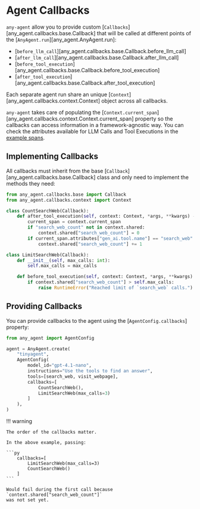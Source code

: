 # Agent Callbacks

`any-agent` allow you to provide custom [`Callbacks`][any_agent.callbacks.base.Callback] that
will be called at different points of the [`AnyAgent.run`][any_agent.AnyAgent.run]:

- [`before_llm_call`][any_agent.callbacks.base.Callback.before_llm_call]
- [`after_llm_call`][any_agent.callbacks.base.Callback.after_llm_call]
- [`before_tool_execution`][any_agent.callbacks.base.Callback.before_tool_execution]
- [`after_tool_execution`][any_agent.callbacks.base.Callback.after_tool_execution]

Each separate agent run share an unique [`Context`][any_agent.callbacks.context.Context] object
across all callbacks.

`any-agent` takes care of populating the [`Context.current_span`][any_agent.callbacks.context.Context.current_span]
property so the callbacks can access information in a framework-agnostic way. You can check the attributes available
for LLM Calls and Tool Executions in the [example spans](../tracing.md#spans).

## Implementing Callbacks

All callbacks must inherit from the base [`Callback`][any_agent.callbacks.base.Callback] class and
 only need to implement the methods they need:

```python
from any_agent.callbacks.base import Callback
from any_agent.callbacks.context import Context

class CountSearchWeb(Callback):
    def after_tool_execution(self, context: Context, *args, **kwargs) -> Context:
        current_span = context.current_span
        if "search_web_count" not in context.shared:
            context.shared["search_web_count"] = 0
        if current_span.attributes["gen_ai.tool.name"] == "search_web":
            context.shared["search_web_count"] += 1

class LimitSearchWeb(Callback):
    def __init__(self, max_calls: int):
        self.max_calls = max_calls

    def before_tool_execution(self, context: Context, *args, **kwargs) -> Context:
        if context.shared["search_web_count"] > self.max_calls:
            raise RuntimeError("Reached limit of `search_web` calls.")
```

## Providing Callbacks

You can provide callbacks to the agent using the [`AgentConfig.callbacks`] property:

```python
from any_agent import AgentConfig

agent = AnyAgent.create(
    "tinyagent",
    AgentConfig(
        model_id="gpt-4.1-nano",
        instructions="Use the tools to find an answer",
        tools=[search_web, visit_webpage],
        callbacks=[
            CountSearchWeb(),
            LimitSearchWeb(max_calls=3)
        ]
    ),
)
```

!!! warning

    The order of the callbacks matter.

    In the above example, passing:

    ```py
        callbacks=[
            LimitSearchWeb(max_calls=3)
            CountSearchWeb()
        ]
    ```

    Would fail during the first call because `context.shared["search_web_count"]`
    was not set yet.
